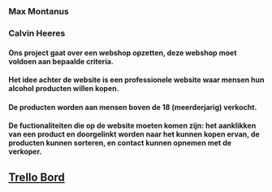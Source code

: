 # 
### Max Montanus
### Calvin Heeres
#### Ons project gaat over een webshop opzetten, deze webshop moet voldoen aan bepaalde criteria.

#### Het idee achter de website is een professionele website waar mensen hun alcohol producten willen kopen.

#### De producten worden aan mensen boven de 18 (meerderjarig) verkocht.

#### De fuctionaliteiten die op de website moeten komen zijn: het aanklikken van een product en doorgelinkt worden naar het kunnen kopen ervan, de producten kunnen sorteren, en contact kunnen opnemen met de verkoper.

## [Trello Bord](https://trello.com/b/1VhssRD6/f1m4bo)
